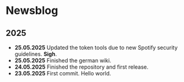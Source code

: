 # Newsblog

## 2025

* **25.05.2025** Updated the token tools due to new Spotify security guidelines. **Sigh**.         
* **25.05.2025** Finished the german wiki.  
* **24.05.2025** Finished the repository and first release.      
* **23.05.2025** First commit. Hello world.
